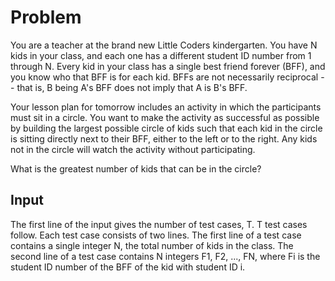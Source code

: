 # Problem

You are a teacher at the brand new Little Coders kindergarten. You have N kids in your class, and each one has a different student ID number from 1 through N. Every kid in your class has a single best friend forever (BFF), and you know who that BFF is for each kid. BFFs are not necessarily reciprocal -- that is, B being A's BFF does not imply that A is B's BFF.

Your lesson plan for tomorrow includes an activity in which the participants must sit in a circle. You want to make the activity as successful as possible by building the largest possible circle of kids such that each kid in the circle is sitting directly next to their BFF, either to the left or to the right. Any kids not in the circle will watch the activity without participating.

What is the greatest number of kids that can be in the circle?

## Input

The first line of the input gives the number of test cases, T. T test cases follow. Each test case consists of two lines. The first line of a test case contains a single integer N, the total number of kids in the class. The second line of a test case contains N integers F1, F2, ..., FN, where Fi is the student ID number of the BFF of the kid with student ID i.
